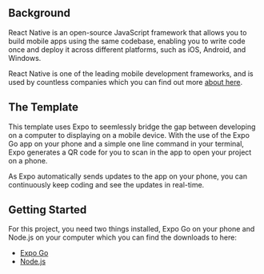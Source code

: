 ## Background
React Native is an open-source JavaScript framework that allows you to build mobile apps using the same codebase, enabling you to write code once and deploy it across different platforms, such as iOS, Android, and Windows.

React Native is one of the leading mobile development frameworks, and is used by countless companies which you can find out more [about here](https://reactnative.dev/showcase).

## The Template
This template uses Expo to seemlessly bridge the gap between developing on a computer to displaying on a mobile device. With the use of the Expo Go app on your phone and a simple one line command in your terminal, Expo generates a QR code for you to scan in the app to open your project on a phone.

As Expo automatically sends updates to the app on your phone, you can continuously keep coding and see the updates in real-time.

## Getting Started
For this project, you need two things installed, Expo Go on your phone and Node.js on your computer which you can find the downloads to here:

- [Expo Go](https://expo.dev/client)
- [Node.js](https://nodejs.org/en/download)
